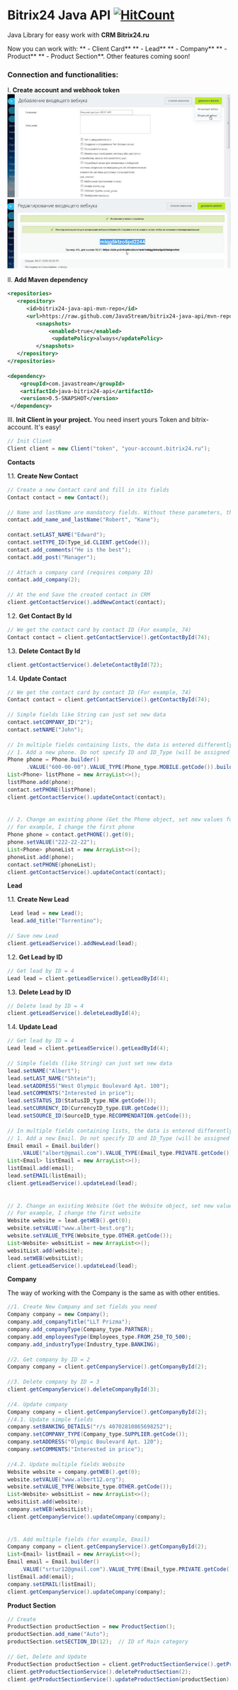 # Bitrix24 Java API  [![HitCount](http://hits.dwyl.io/JavaStream/bitrix24-java-api.svg)](http://hits.dwyl.io/JavaStream/bitrix24-java-api)

Java Library for easy work with **CRM Bitrix24.ru** 

Now you can work with:
** - Client Card** 
** - Lead** 
** - Company** 
** - Product** 
** - Product Section**. 
Other features coming soon!

### Connection and functionalities:
I. **Create account and webhook token**
![Screenshot](1_screen.jpg)
![Screenshot](2_screen.jpg)

II. **Add Maven dependency** 
```xml
<repositories>
   <repository>
      <id>bitrix24-java-api-mvn-repo</id>
	  <url>https://raw.github.com/JavaStream/bitrix24-java-api/mvn-repo/</url>
		 <snapshots>
		     <enabled>true</enabled>
			  <updatePolicy>always</updatePolicy>
		 </snapshots>
   </repository>
</repositories>

<dependency>
    <groupId>com.javastream</groupId>
    <artifactId>java-bitrix24-api</artifactId>
    <version>0.5-SNAPSHOT</version>
 </dependency>
  ```

III. **Init Client in your project.**
You need insert yours Token and bitrix-account. It's easy!

```java
// Init Client
Client client = new Client("token", "your-account.bitrix24.ru");
```

**Contacts**

1.1. **Create New Contact**

```java
// Create a new Contact card and fill in its fields
Contact contact = new Contact();

// Name and lastName are mandatory fields. Without these parameters, the card cannot be saved.
contact.add_name_and_lastName("Robert", "Kane");

contact.setLAST_NAME("Edward");
contact.setTYPE_ID(Type_id.CLIENT.getCode());
contact.add_comments("He is the best");
contact.add_post("Manager");

// Attach a company card (requires company ID)
contact.add_company(2);

// At the end Save the created contact in CRM
client.getContactService().addNewContact(contact);
```

1.2. **Get Contact By Id**

```java
// We get the contact card by contact ID (For example, 74)
Contact contact = client.getContactService().getContactById(74);
```

1.3. **Delete Contact By Id**

```java
client.getContactService().deleteContactById(72);
```


1.4. **Update Contact**

```java
// We get the contact card by contact ID (For example, 74)
Contact contact = client.getContactService().getContactById(74);

// Simple fields like String can just set new data
contact.setCOMPANY_ID("2");
contact.setNAME("John");

// In multiple fields containing lists, the data is entered differently (for example, Phone)
// 1. Add a new phone. Do not specify ID and ID_Type (will be assigned to CRM itself)
Phone phone = Phone.builder()
      .VALUE("600-00-00").VALUE_TYPE(Phone_type.MOBILE.getCode()).build();
List<Phone> listPhone = new ArrayList<>();
listPhone.add(phone);
contact.setPHONE(listPhone);
client.getContactService().updateContact(contact);


// 2. Change an existing phone (Get the Phone object, set new values for Value and (or) Value_type). 
// For example, I change the first phone
Phone phone = contact.getPHONE().get(0);
phone.setVALUE("222-22-22");
List<Phone> phoneList = new ArrayList<>();
phoneList.add(phone);
contact.setPHONE(phoneList);
client.getContactService().updateContact(contact);
```


**Lead**

1.1. **Create New Lead**

```java
 Lead lead = new Lead();
 lead.add_title("Torrentino");

// Save new Lead
client.getLeadService().addNewLead(lead);
```

1.2. **Get Lead by ID**
```java
// Get lead by ID = 4
Lead lead = client.getLeadService().getLeadById(4);
```

1.3. **Delete Lead by ID**
```java
// Delete lead by ID = 4
client.getLeadService().deleteLeadById(4);
```

1.4. **Update Lead**
```java
// Get lead by ID = 4
Lead lead = client.getLeadService().getLeadById(4);

// Simple fields (like String) can just set new data
lead.setNAME("Albert");
lead.setLAST_NAME("Shtein");
lead.setADDRESS("West Olympic Boulevard Apt. 100");
lead.setCOMMENTS("Interested in price");
lead.setSTATUS_ID(StatusID_type.NEW.getCode());
lead.setCURRENCY_ID(CurrencyID_type.EUR.getCode());
lead.setSOURCE_ID(SourceID_type.RECOMMENDATION.getCode());
	
// In multiple fields containing lists, the data is entered differently (for example, Phone, Email, Website, IM)
// 1. Add a new Email. Do not specify ID and ID_Type (will be assigned to CRM itself)
Email email = Email.builder()
	.VALUE("albert@gmail.com").VALUE_TYPE(Email_type.PRIVATE.getCode()).build();
List<Email> listEmail = new ArrayList<>();
listEmail.add(email);
lead.setEMAIL(listEmail);
client.getLeadService().updateLead(lead);


// 2. Change an existing Website (Get the Website object, set new values for Value and (or) Value_type). 
// For example, I change the first website
Website website = lead.getWEB().get(0);
website.setVALUE("www.albert-best.org");
website.setVALUE_TYPE(Website_type.OTHER.getCode());
List<Website> websitList = new ArrayList<>();
websitList.add(website);
lead.setWEB(websitList);
client.getLeadService().updateLead(lead);	
```

**Company**

The way of working with the Company is the same as with other entities.

```java
//1. Create New Company and set fields you need
Company company = new Company();
company.add_companyTitle("LLT Prizma");
company.add_companyType(Company_type.PARTNER);
company.add_employeesType(Employees_type.FROM_250_TO_500);
company.add_industryType(Industry_type.BANKING);

//2. Get company by ID = 2
Company company = client.getCempanyService().getCompanyById(2);

//3. Delete company by ID = 3
client.getCempanyService().deleteCompanyById(3);

//4. Update company
Company company = client.getCempanyService().getCompanyById(2);
//4.1. Update simple fields
company.setBANKING_DETAILS("r/s 40702810865698252");
company.setCOMPANY_TYPE(Company_type.SUPPLIER.getCode());
company.setADDRESS("Olympic Boulevard Apt. 120");
company.setCOMMENTS("Interested in price");

//4.2. Update multiple fields Website
Website website = company.getWEB().get(0);
website.setVALUE("www.albert12.org");
website.setVALUE_TYPE(Website_type.OTHER.getCode());
List<Website> websitList = new ArrayList<>();
websitList.add(website);
company.setWEB(websitList);
client.getCempanyService().updateCompany(company);


//5. Add multiple fields (for example, Email)
Company company = client.getCempanyService().getCompanyById(2);
List<Email> listEmail = new ArrayList<>();
Email email = Email.builder()
	.VALUE("srtur12@gmail.com").VALUE_TYPE(Email_type.PRIVATE.getCode()).build();
listEmail.add(email);
company.setEMAIL(listEmail);
client.getCempanyService().updateCompany(company);
```

**Product Section**
```java
// Create
ProductSection productSection = new ProductSection();
productSection.add_name("Auto");
productSection.setSECTION_ID(12);  // ID of Main category

// Get, Delete and Update 
ProductSection productSection = client.getProductSectionService().getProductSection(16);
client.getProductSectionService().deleteProductSection(2);
client.getProductSectionService().updateProductSection(productSection);
```
